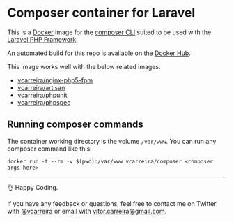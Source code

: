 # Composer container for Laravel

This is a [Docker](http://www.docker.com) image for the [composer CLI](https://getcomposer.org/) suited to be used with the [Laravel PHP Framework](http://laravel.com/).

An automated build for this repo is available on the [Docker Hub](https://registry.hub.docker.com/u/vcarreira/composer/).

This image works well with the below related images.

  - [vcarreira/nginx-php5-fpm](https://registry.hub.docker.com/u/vcarreira/nginx-php5-fpm)
  - [vcarreira/artisan](https://registry.hub.docker.com/u/vcarreira/artisan)
  - [vcarreira/phpunit](https://registry.hub.docker.com/u/vcarreira/phpunit)
  - [vcarreira/phpspec](https://registry.hub.docker.com/u/vcarreira/phpspec)

## Running composer commands
The container working directory is the volume ```/var/www```. You can run any composer command like this:

```
docker run -t --rm -v $(pwd):/var/www vcarreira/composer <composer args here>
```

---

:ok_hand: Happy Coding. 

If you have any feedback or questions, feel free to contact me on Twitter with [@vcarreira](https://twitter.com/vcarreira) or email with [vitor.carreira@gmail.com](mailto:vitor.carreira@gmail.com).
